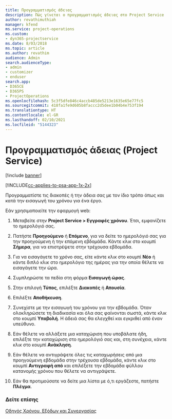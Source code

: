 ```yaml
---
title: Προγραμματισμός άδειας
description: Πώς γίνεται ο προγραμματισμός άδειας στο Project Service
author: revathimuthiah
manager: kfend
ms.service: project-operations
ms.custom:
- dyn365-projectservice
ms.date: 8/03/2018
ms.topic: article
ms.author: revathim
audience: Admin
search.audienceType:
- admin
- customizer
- enduser
search.app:
- D365CE
- D365PS
- ProjectOperations
ms.openlocfilehash: 5c3f5dfe846c4accb485de5213e1635e65e77fc5
ms.sourcegitcommit: 418fa1fe9d605b8faccc2d5dee1b04b4e753f194
ms.translationtype: HT
ms.contentlocale: el-GR
ms.lasthandoff: 02/10/2021
ms.locfileid: "5144323"
---
```

# <a name="schedule-time-off-project-service"></a>Προγραμματισμός άδειας (Project Service)

[!include [banner](../includes/psa-now-project-operations.md)]

[!INCLUDE[cc-applies-to-psa-app-1x-2x](../includes/cc-applies-to-psa-app-1x-2x.md)]

Προγραμματίστε τις διακοπές ή την άδεια σας με τον ίδιο τρόπο όπως και κατά την εισαγωγή του χρόνου για ένα έργο.  
  
 Εάν χρησιμοποιείτε την εφαρμογή web:  
  
1.  Μεταβείτε στην **Project Service > Εγγραφές χρόνου**. Έτσι, εμφανίζετε το ημερολόγιό σας.  
  
2.  Πατήστε **Προηγούμενο** ή **Επόμενο**, για να δείτε το ημερολόγιό σας για την προηγούμενη ή την επόμενη εβδομάδα. Κάντε κλικ στο κουμπί **Σήμερα**, για να επιστρέψετε στην τρέχουσα εβδομάδα.  
  
3.  Για να εισαγάγετε το χρόνο σας, είτε κάντε κλικ στο κουμπί **Νέο** ή κάντε διπλό κλικ στο ημερολόγιο της ημέρας για την οποία θέλετε να εισαγάγετε την ώρα.  
  
4.  Συμπληρώστε τα πεδία στη φόρμα **Εισαγωγή ώρας**.  
  
5.  Στην επιλογή **Τύπος**, επιλέξτε **Διακοπές** ή **Απουσία**.  
  
6.  Επιλέξτε **Αποθήκευση**.  
  
7.  Συνεχίστε με την εισαγωγή του χρόνου για την εβδομάδα. Όταν ολοκληρώσετε τη διαδικασία και όλα σας φαίνονται σωστά, κάντε κλικ στο κουμπί **Υποβολή**. Η άδειά σας θα ελεγχθεί και εγκριθεί από έναν υπεύθυνο.  
  
8.  Εάν θέλετε να αλλάξετε μια καταχώριση που υποβάλατε ήδη, επιλέξτε την καταχώριση στο ημερολόγιό σας και, στη συνέχεια, κάντε κλικ στο κουμπί **Ανάκληση**.  
  
9. Εάν θέλετε να αντιγράψετε όλες τις καταχωρήσεις από μια προηγούμενη εβδομάδα στην τρέχουσα εβδομάδα, κάντε κλικ στο κουμπί **Αντιγραφή από** και επιλέξετε την εβδομάδα φύλλου κατανομής χρόνου που θέλετε να αντιγράψετε.  
  
10. Εάν θα προτιμούσατε να δείτε μια λίστα με ό,τι εργάζεστε, πατήστε **Πλέγμα**.  
  
### <a name="see-also"></a>Δείτε επίσης  
 [Οδηγός Χρόνου, Εξόδων και Συνεργασίας](../psa/time-expense-collaboration-guide.md)
